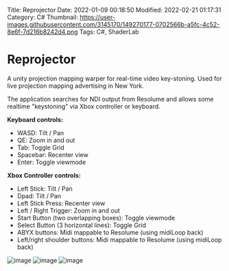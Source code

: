 Title: Reprojector
Date: 2022-01-09 00:18:50
Modified: 2022-02-21 01:17:31
Category: C#
Thumbnail: https://user-images.githubusercontent.com/3145170/149270177-0702566b-a5fc-4c52-8e6f-7d216b8242d4.png
Tags: C#, ShaderLab
# Reprojector
A unity projection mapping warper for real-time video key-stoning. Used for live projection mapping advertising in New York.

The application searches for NDI output from Resolume and allows some realtime "keystoning" via Xbox controller or keyboard.


**Keyboard controls:** 
- WASD: Tilt / Pan
- QE: Zoom in and out
- Tab: Toggle Grid
- Spacebar: Recenter view
- Enter: Toggle viewmode


**Xbox Controller controls:**
- Left Stick: Tilt / Pan
- Dpad: Tilt / Pan
- Left Stick Press: Recenter view
- Left / Right Trigger: Zoom in and out
- Start Button (two overlapping boxes): Toggle viewmode
- Select Button (3 horizontal lines): Toggle Grid
- ABYX buttons: Midi mappable to Resolume (using midiLoop back)
- Left/right shoulder buttons: Midi mappable to Resolume (using midiLoop back)

![image](https://user-images.githubusercontent.com/3145170/149270177-0702566b-a5fc-4c52-8e6f-7d216b8242d4.png)
![image](https://user-images.githubusercontent.com/3145170/149270223-72d5cd8e-3a81-4491-8bc1-b9a0336b1565.png)
![image](https://user-images.githubusercontent.com/3145170/149270327-43433473-93a7-41d7-9544-83c025c134db.png)
